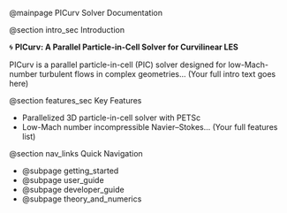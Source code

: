 @mainpage PICurv Solver Documentation

@section intro_sec Introduction

🌀 **PICurv: A Parallel Particle-in-Cell Solver for Curvilinear LES**

PICurv is a parallel particle-in-cell (PIC) solver designed for low-Mach-number turbulent flows in complex geometries... (Your full intro text goes here)

@section features_sec Key Features
- Parallelized 3D particle-in-cell solver with PETSc
- Low-Mach number incompressible Navier–Stokes... (Your full features list)

@section nav_links Quick Navigation
- @subpage getting_started
- @subpage user_guide
- @subpage developer_guide
- @subpage theory_and_numerics
